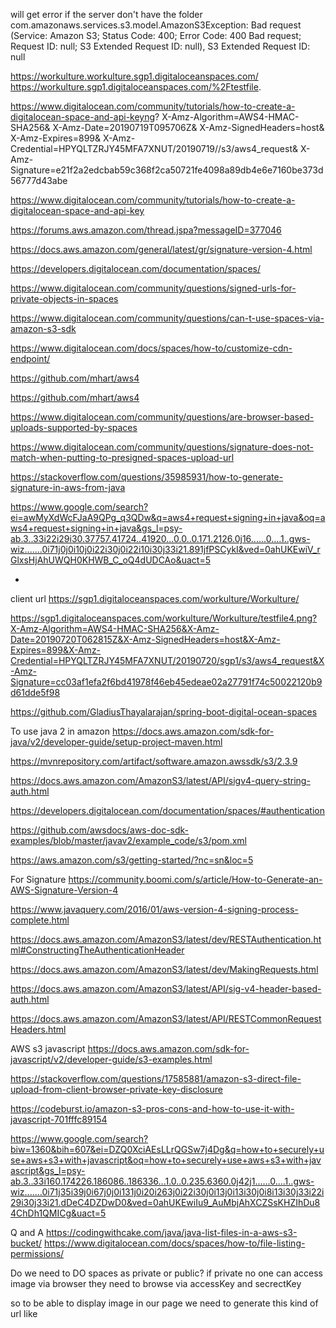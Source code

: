 will get error if the server don't have the folder
com.amazonaws.services.s3.model.AmazonS3Exception: 
Bad request (Service: Amazon S3; Status Code: 400; Error Code: 400
 Bad request; Request ID: null; S3 Extended Request ID: null), S3 Extended Request ID: null


https://workulture.workulture.sgp1.digitaloceanspaces.com/
https://workulture.sgp1.digitaloceanspaces.com/%2Ftestfile.

https://www.digitalocean.com/community/tutorials/how-to-create-a-digitalocean-space-and-api-keyng?
X-Amz-Algorithm=AWS4-HMAC-SHA256&
X-Amz-Date=20190719T095706Z&
X-Amz-SignedHeaders=host&
X-Amz-Expires=899&
X-Amz-Credential=HPYQLTZRJY45MFA7XNUT/20190719//s3/aws4_request&
X-Amz-Signature=e21f2a2edcbab59c368f2ca50721fe4098a89db4e6e7160be373d56777d43abe



https://www.digitalocean.com/community/tutorials/how-to-create-a-digitalocean-space-and-api-key


https://forums.aws.amazon.com/thread.jspa?messageID=377046


https://docs.aws.amazon.com/general/latest/gr/signature-version-4.html

https://developers.digitalocean.com/documentation/spaces/

https://www.digitalocean.com/community/questions/signed-urls-for-private-objects-in-spaces

https://www.digitalocean.com/community/questions/can-t-use-spaces-via-amazon-s3-sdk

https://www.digitalocean.com/docs/spaces/how-to/customize-cdn-endpoint/

https://github.com/mhart/aws4

https://github.com/mhart/aws4

https://www.digitalocean.com/community/questions/are-browser-based-uploads-supported-by-spaces

https://www.digitalocean.com/community/questions/signature-does-not-match-when-putting-to-presigned-spaces-upload-url

https://stackoverflow.com/questions/35985931/how-to-generate-signature-in-aws-from-java

https://www.google.com/search?ei=awMyXdWcFJaA9QPg_q3QDw&q=aws4+request+signing+in+java&oq=aws4+request+signing+in+java&gs_l=psy-ab.3..33i22i29i30.37757.41724..41920...0.0..0.171.2126.0j16......0....1..gws-wiz.......0i71j0j0i10j0i22i30j0i22i10i30j33i21.891jfPSCykI&ved=0ahUKEwiV_rGlxsHjAhUWQH0KHWB_C_oQ4dUDCAo&uact=5


-
client url https://sgp1.digitaloceanspaces.com/workulture/Workulture/

https://sgp1.digitaloceanspaces.com/workulture/Workulture/testfile4.png?X-Amz-Algorithm=AWS4-HMAC-SHA256&X-Amz-Date=20190720T062815Z&X-Amz-SignedHeaders=host&X-Amz-Expires=899&X-Amz-Credential=HPYQLTZRJY45MFA7XNUT/20190720/sgp1/s3/aws4_request&X-Amz-Signature=cc03af1efa2f6bd41978f46eb45edeae02a27791f74c50022120b9d61dde5f98


https://github.com/GladiusThayalarajan/spring-boot-digital-ocean-spaces


To use java 2 in amazon
https://docs.aws.amazon.com/sdk-for-java/v2/developer-guide/setup-project-maven.html

https://mvnrepository.com/artifact/software.amazon.awssdk/s3/2.3.9


https://docs.aws.amazon.com/AmazonS3/latest/API/sigv4-query-string-auth.html


https://developers.digitalocean.com/documentation/spaces/#authentication


https://github.com/awsdocs/aws-doc-sdk-examples/blob/master/javav2/example_code/s3/pom.xml

https://aws.amazon.com/s3/getting-started/?nc=sn&loc=5


For Signature
https://community.boomi.com/s/article/How-to-Generate-an-AWS-Signature-Version-4

https://www.javaquery.com/2016/01/aws-version-4-signing-process-complete.html

https://docs.aws.amazon.com/AmazonS3/latest/dev/RESTAuthentication.html#ConstructingTheAuthenticationHeader

https://docs.aws.amazon.com/AmazonS3/latest/dev/MakingRequests.html

https://docs.aws.amazon.com/AmazonS3/latest/API/sig-v4-header-based-auth.html

https://docs.aws.amazon.com/AmazonS3/latest/API/RESTCommonRequestHeaders.html


AWS s3 javascript
https://docs.aws.amazon.com/sdk-for-javascript/v2/developer-guide/s3-examples.html

https://stackoverflow.com/questions/17585881/amazon-s3-direct-file-upload-from-client-browser-private-key-disclosure

https://codeburst.io/amazon-s3-pros-cons-and-how-to-use-it-with-javascript-701fffc89154

https://www.google.com/search?biw=1360&bih=607&ei=DZQ0XciAEsLLrQGSw7j4Dg&q=how+to+securely+use+aws+s3+with+javascript&oq=how+to+securely+use+aws+s3+with+javascript&gs_l=psy-ab.3..33i160.174226.186086..186336...1.0..0.235.6360.0j42j1......0....1..gws-wiz.......0i71j35i39j0i67j0j0i131j0i20i263j0i22i30j0i13j0i13i30j0i8i13i30j33i22i29i30j33i21.dDeC4DZDwD0&ved=0ahUKEwiIu9_AuMbjAhXCZSsKHZIhDu84ChDh1QMICg&uact=5


Q and A
https://codingwithcake.com/java/java-list-files-in-a-aws-s3-bucket/
https://www.digitalocean.com/docs/spaces/how-to/file-listing-permissions/

Do we need to DO spaces as private or public?
if private no one can access image via browser
they need to browse via accessKey and secrectKey

so to be able to display image in our page we need to generate this kind of url
like


